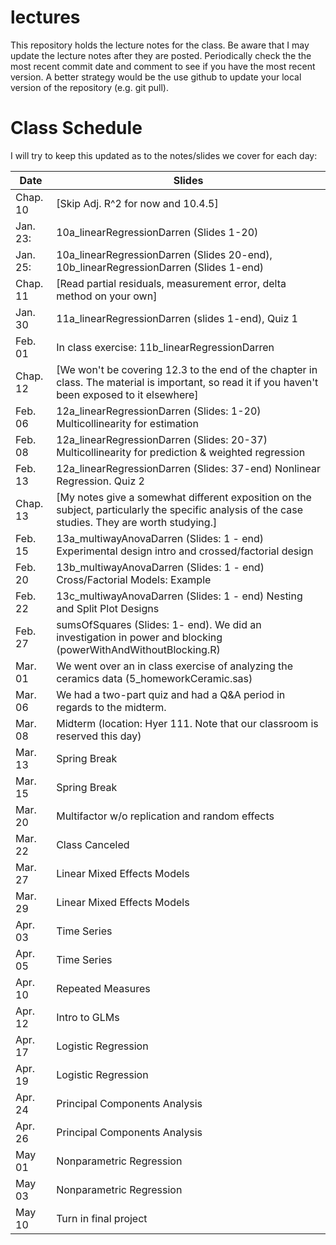 # lectures

This repository holds the lecture notes for the class. Be aware that I may update the lecture notes after they are posted. Periodically check the the most recent commit date and comment to see if you have the most recent version. A better strategy would be the use github to update your local version of the repository (e.g. git pull).

# Class Schedule
I will try to keep this updated as to the notes/slides we cover
for each day:

Date     | Slides
---------|--------
Chap. 10 | [Skip Adj. R^2 for now and 10.4.5]
Jan. 23: | 10a_linearRegressionDarren (Slides 1-20)
Jan. 25: | 10a_linearRegressionDarren (Slides 20-end), 10b_linearRegressionDarren (Slides 1-end) 
Chap. 11 | [Read partial residuals, measurement error, delta method  on your own]
Jan. 30  | 11a_linearRegressionDarren (slides 1-end), Quiz 1 
Feb. 01  | In class exercise: 11b_linearRegressionDarren
Chap. 12 | [We won't be covering 12.3 to the end of the chapter in class.  The material is important, so read it if you haven't been exposed to it elsewhere]
Feb. 06  | 12a_linearRegressionDarren (Slides: 1-20) Multicollinearity for estimation
Feb. 08  | 12a_linearRegressionDarren (Slides: 20-37) Multicollinearity for prediction  & weighted regression
Feb. 13  | 12a_linearRegressionDarren (Slides: 37-end) Nonlinear Regression.  Quiz 2
Chap. 13 | [My notes give a somewhat different exposition on the subject, particularly the specific analysis of the case studies.  They are worth studying.]
Feb. 15  | 13a_multiwayAnovaDarren (Slides: 1 - end) Experimental design intro and crossed/factorial design
Feb. 20  | 13b_multiwayAnovaDarren (Slides: 1 - end) Cross/Factorial Models: Example
Feb. 22  | 13c_multiwayAnovaDarren (Slides: 1 - end) Nesting and Split Plot Designs
Feb. 27  | sumsOfSquares (Slides: 1- end).  We did an investigation in power and blocking (powerWithAndWithoutBlocking.R)
Mar. 01  | We went over an in class exercise of analyzing the ceramics data (5_homeworkCeramic.sas)
Mar. 06  | We had a two-part quiz and had a Q&A period in regards to the midterm.
Mar. 08  | Midterm (location: Hyer 111.  Note that our classroom is reserved this day)
Mar. 13  | Spring Break
Mar. 15  | Spring Break
Mar. 20  | Multifactor w/o replication and random effects
Mar. 22  | Class Canceled
Mar. 27  | Linear Mixed Effects Models
Mar. 29  | Linear Mixed Effects Models
Apr. 03  | Time Series
Apr. 05  | Time Series
Apr. 10  | Repeated Measures
Apr. 12  | Intro to GLMs
Apr. 17  | Logistic Regression
Apr. 19  | Logistic Regression
Apr. 24  | Principal Components Analysis
Apr. 26  | Principal Components Analysis
May  01  | Nonparametric Regression
May  03  | Nonparametric Regression
May  10  | Turn in final project